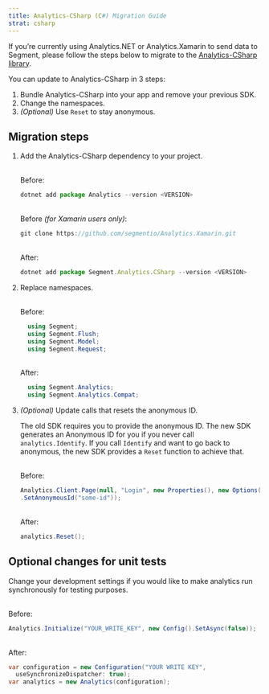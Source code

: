 ```yaml
---
title: Analytics-CSharp (C#) Migration Guide
strat: csharp
---
```


If you’re currently using Analytics.NET or Analytics.Xamarin to send data to Segment, please follow the steps below to migrate to the [Analytics-CSharp library](/docs/connections/sources/catalog/libraries/server/csharp/).  

You can update to Analytics-CSharp in 3 steps:
1. Bundle Analytics-CSharp into your app and remove your previous SDK.
2. Change the namespaces.
3. *(Optional)* Use `Reset` to stay anonymous.


## Migration steps

1. Add the Analytics-CSharp dependency to your project. 

    <br> Before:
    ```js
    dotnet add package Analytics --version <VERSION>
    ```

     <br> Before *(for Xamarin users only)*:
    ```js
    git clone https://github.com/segmentio/Analytics.Xamarin.git
    ```

    <br>After:
    ```js
    dotnet add package Segment.Analytics.CSharp --version <VERSION>
    ```

2. Replace namespaces. 

      <br> Before:
      ```c#    
        using Segment;
        using Segment.Flush;
        using Segment.Model;
        using Segment.Request;
      ```

      <br> After:
      ```c#    
        using Segment.Analytics;
        using Segment.Analytics.Compat;
      ```

3. *(Optional)* Update calls that resets the anonymous ID. 
   
    The old SDK requires you to provide the anonymous ID. The new SDK generates an Anonymous ID for you if you never call `analytics.Identify`. If you call `Identify` and want to go back to anonymous, the new SDK provides a `Reset` function to achieve that.

      <br> Before:
      ```c#                  
      Analytics.Client.Page(null, "Login", new Properties(), new Options()
      .SetAnonymousId("some-id"));
      ```

      <br> After:
      ```c#                  
      analytics.Reset();
      ```

## Optional changes for unit tests

Change your development settings if you would like to make analytics run synchronously for testing purposes.

<br> Before:
  ```c#                  
  Analytics.Initialize("YOUR_WRITE_KEY", new Config().SetAsync(false));
  ```

<br> After:
  ```c#                  
  var configuration = new Configuration("YOUR WRITE KEY",
    useSynchronizeDispatcher: true);
  var analytics = new Analytics(configuration);
  ```
